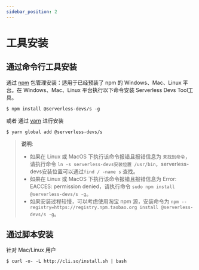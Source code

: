 ```yaml
---
sidebar_position: 2
---
```


# 工具安装

## 通过命令行工具安装

通过 [npm](https://www.npmjs.com/) 包管理安装：适用于已经预装了 npm 的 Windows、Mac、Linux 平台。在 Windows、Mac、Linux 平台执行以下命令安装 Serverless Devs Tool工具。

```shell script
$ npm install @serverless-devs/s -g
```
或者 通过 [yarn](https://yarnpkg.com/) 进行安装

```shell script
$ yarn global add @serverless-devs/s
```



> **说明**:   
> - 如果在 Linux 或 MacOS 下执行该命令报错且报错信息为 `未找到命令`，请执行命令 `ln -s serverless-devs安装位置 /usr/bin`，serverless-devs安装位置可以通过`find / -name s` 查找。   
> - 如果在 Linux 或 MacOS 下执行该命令报错且报错信息为 Error: EACCES: permission denied，请执行命令 `sudo npm install @serverless-devs/s -g`。   
> - 如果安装过程较慢，可以考虑使用淘宝 npm 源，安装命令为 `npm --registry=https://registry.npm.taobao.org install @serverless-devs/s -g`。

## 通过脚本安装

针对 Mac/Linux 用户

```shell script
$ curl -o- -L http://cli.so/install.sh | bash
```


